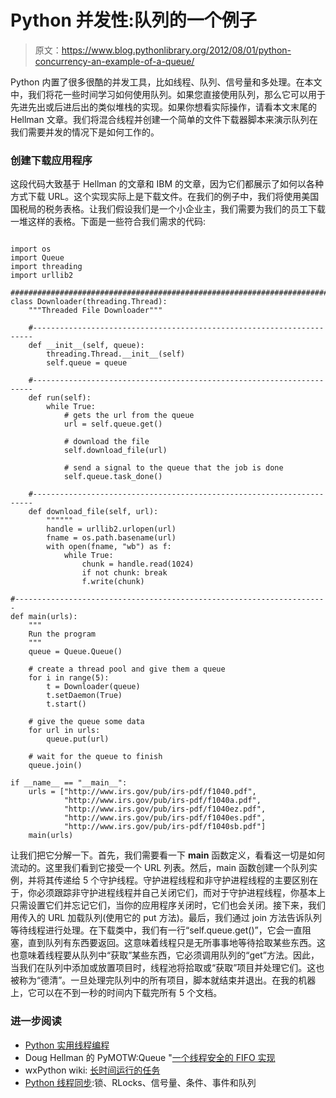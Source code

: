 # Python 并发性:队列的一个例子

> 原文：<https://www.blog.pythonlibrary.org/2012/08/01/python-concurrency-an-example-of-a-queue/>

Python 内置了很多很酷的并发工具，比如线程、队列、信号量和多处理。在本文中，我们将花一些时间学习如何使用队列。如果您直接使用队列，那么它可以用于先进先出或后进后出的类似堆栈的实现。如果你想看实际操作，请看本文末尾的 Hellman 文章。我们将混合线程并创建一个简单的文件下载器脚本来演示队列在我们需要并发的情况下是如何工作的。

### 创建下载应用程序

这段代码大致基于 Hellman 的文章和 IBM 的文章，因为它们都展示了如何以各种方式下载 URL。这个实现实际上是下载文件。在我们的例子中，我们将使用美国国税局的税务表格。让我们假设我们是一个小企业主，我们需要为我们的员工下载一堆这样的表格。下面是一些符合我们需求的代码:

```

import os
import Queue
import threading
import urllib2

########################################################################
class Downloader(threading.Thread):
    """Threaded File Downloader"""

    #----------------------------------------------------------------------
    def __init__(self, queue):
        threading.Thread.__init__(self)
        self.queue = queue

    #----------------------------------------------------------------------
    def run(self):
        while True:
            # gets the url from the queue
            url = self.queue.get()

            # download the file
            self.download_file(url)

            # send a signal to the queue that the job is done
            self.queue.task_done()

    #----------------------------------------------------------------------
    def download_file(self, url):
        """"""
        handle = urllib2.urlopen(url)
        fname = os.path.basename(url)
        with open(fname, "wb") as f:
            while True:
                chunk = handle.read(1024)
                if not chunk: break
                f.write(chunk)

#----------------------------------------------------------------------
def main(urls):
    """
    Run the program
    """
    queue = Queue.Queue()

    # create a thread pool and give them a queue
    for i in range(5):
        t = Downloader(queue)
        t.setDaemon(True)
        t.start()

    # give the queue some data
    for url in urls:
        queue.put(url)

    # wait for the queue to finish
    queue.join()

if __name__ == "__main__":
    urls = ["http://www.irs.gov/pub/irs-pdf/f1040.pdf",
            "http://www.irs.gov/pub/irs-pdf/f1040a.pdf",
            "http://www.irs.gov/pub/irs-pdf/f1040ez.pdf",
            "http://www.irs.gov/pub/irs-pdf/f1040es.pdf",
            "http://www.irs.gov/pub/irs-pdf/f1040sb.pdf"]
    main(urls)

```

让我们把它分解一下。首先，我们需要看一下 **main** 函数定义，看看这一切是如何流动的。这里我们看到它接受一个 URL 列表。然后，main 函数创建一个队列实例，并将其传递给 5 个守护线程。守护进程线程和非守护进程线程的主要区别在于，你必须跟踪非守护进程线程并自己关闭它们，而对于守护进程线程，你基本上只需设置它们并忘记它们，当你的应用程序关闭时，它们也会关闭。接下来，我们用传入的 URL 加载队列(使用它的 put 方法)。最后，我们通过 join 方法告诉队列等待线程进行处理。在下载类中，我们有一行“self.queue.get()”，它会一直阻塞，直到队列有东西要返回。这意味着线程只是无所事事地等待拾取某些东西。这也意味着线程要从队列中“获取”某些东西，它必须调用队列的“get”方法。因此，当我们在队列中添加或放置项目时，线程池将拾取或“获取”项目并处理它们。这也被称为“德清”。一旦处理完队列中的所有项目，脚本就结束并退出。在我的机器上，它可以在不到一秒的时间内下载完所有 5 个文档。

### 进一步阅读

*   [Python 实用线程编程](http://www.ibm.com/developerworks/aix/library/au-threadingpython/)
*   Doug Hellman 的 PyMOTW:Queue "[一个线程安全的 FIFO 实现](http://www.doughellmann.com/PyMOTW/Queue/)
*   wxPython wiki: [长时间运行的任务](http://wiki.wxpython.org/LongRunningTasks)
*   [Python 线程同步](http://www.laurentluce.com/posts/python-threads-synchronization-locks-rlocks-semaphores-conditions-events-and-queues/):锁、RLocks、信号量、条件、事件和队列